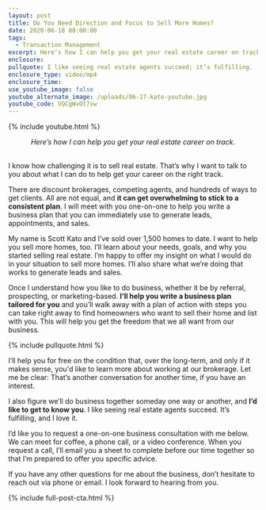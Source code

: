 ```yaml
---
layout: post
title: Do You Need Direction and Focus to Sell More Homes?
date: 2020-06-18 00:00:00
tags:
  - Transaction Management
excerpt: Here’s how I can help you get your real estate career on track.
enclosure:
pullquote: I like seeing real estate agents succeed; it’s fulfilling.
enclosure_type: video/mp4
enclosure_time:
use_youtube_image: false
youtube_alternate_image: /uploads/06-17-kato-youtube.jpg
youtube_code: VQCgWvOt7xw
---
```


{% include youtube.html %}

<center><em>Here’s how I can help you get your real estate career on track.</em></center>

<br>I know how challenging it is to sell real estate. That’s why I want to talk to you about what I can do to help get your career on the right track.

There are discount brokerages, competing agents, and hundreds of ways to get clients. All are not equal, and **it can get overwhelming to stick to a consistent plan**. I will meet with you one-on-one to help you write a business plan that you can immediately use to generate leads, appointments, and sales.

My name is Scott Kato and I’ve sold over 1,500 homes to date. I want to help you sell more homes, too. I’ll learn about your needs, goals, and why you started selling real estate. I’m happy to offer my insight on what I would do in your situation to sell more homes. I’ll also share what we’re doing that works to generate leads and sales.

Once I understand how you like to do business, whether it be by referral, prospecting, or marketing-based. **I’ll help you write a business plan tailored for you** and you’ll walk away with a plan of action with steps you can take right away to find homeowners who want to sell their home and list with you. This will help you get the freedom that we all want from our business.

{% include pullquote.html %}

I’ll help you for free on the condition that, over the long-term, and only if it makes sense, you'd like to learn more about working at our brokerage. Let me be clear: That’s another conversation for another time, if you have an interest.

I also figure we’ll do business together someday one way or another, and **I’d like to get to know you**. I like seeing real estate agents succeed. It’s fulfilling, and I love it.

I’d like you to request a one-on-one business consultation with me below. We can meet for coffee, a phone call, or a video conference. When you request a call, I’ll email you a sheet to complete before our time together so that I’m prepared to offer you specific advice.

If you have any other questions for me about the business, don’t hesitate to reach out via phone or email. I look forward to hearing from you.

{% include full-post-cta.html %}